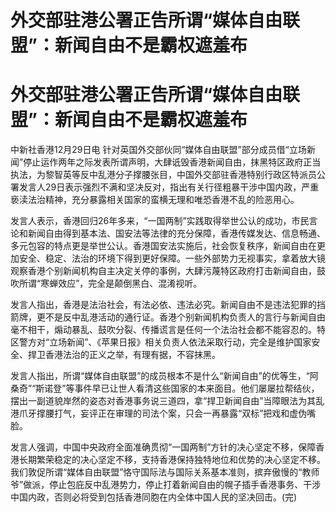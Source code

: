 # 外交部驻港公署正告所谓“媒体自由联盟”：新闻自由不是霸权遮羞布

# 外交部驻港公署正告所谓“媒体自由联盟”：新闻自由不是霸权遮羞布

中新社香港12月29日电
针对英国外交部伙同“媒体自由联盟”部分成员借“立场新闻”停止运作两年之际发表所谓声明，大肆诋毁香港新闻自由，抹黑特区政府正当执法，为黎智英等反中乱港分子撑腰张目，中国外交部驻香港特别行政区特派员公署发言人29日表示强烈不满和坚决反对，指出有关行径粗暴干涉中国内政，严重亵渎法治精神，充分暴露相关国家的蛮横无理和唯恐香港不乱的险恶用心。

发言人表示，香港回归26年多来，“一国两制”实践取得举世公认的成功，市民言论和新闻自由得到基本法、国安法等法律的充分保障，香港传媒发达、信息畅通、多元包容的特点更是举世公认。香港国安法实施后，社会恢复秩序，新闻自由在更加安全、稳定、法治的环境下得到更好保障。一些外部势力无视事实，拿着放大镜观察香港个别新闻机构自主决定关停的事例，大肆污蔑特区政府打击新闻自由，鼓吹所谓“寒蝉效应”，完全是颠倒黑白、混淆视听。

发言人指出，香港是法治社会，有法必依、违法必究。新闻自由不是违法犯罪的挡箭牌，更不是反中乱港活动的通行证。香港个别新闻机构负责人的言行与新闻自由毫不相干，煽动暴乱、鼓吹分裂、传播谎言是任何一个法治社会都不能容忍的。特区警方对“立场新闻”、《苹果日报》相关负责人依法采取行动，完全是维护国家安全、捍卫香港法治的正义之举，有理有据，不容抹黑。

发言人指出，所谓“媒体自由联盟”的成员根本不是什么“新闻自由”的优等生，“阿桑奇”“斯诺登”等事件早已让世人看清这些国家的本来面目。他们屡屡拉帮结伙，摆出一副道貌岸然的姿态对香港事务说三道四，拿“捍卫新闻自由”当障眼法为其乱港爪牙撑腰打气，妄评正在审理的司法个案，只会一再暴露“双标”把戏和虚伪嘴脸。

发言人强调，中国中央政府全面准确贯彻“一国两制”方针的决心坚定不移，保障香港长期繁荣稳定的决心坚定不移，支持香港保持独特地位和优势的决心坚定不移。我们敦促所谓“媒体自由联盟”恪守国际法与国际关系基本准则，摈弃傲慢的“教师爷”做派，停止包庇反中乱港势力，停止打着新闻自由的幌子插手香港事务、干涉中国内政，否则必将受到包括香港同胞在内全体中国人民的坚决回击。(完)

